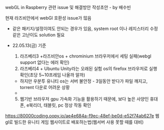 webGL in Raspberry 관련 issue 및 해결방안 작성초안 - by 배수빈

현재 라즈비안에서 webGl 호환성 issue가 많음
 - 같은 패키지/설정이여도 안되는 경우가 있음, system root 이나 레지스터리 수정 같은 고난이도 solution 필요
 - 22.05.13(금) 기준 
    1) 라즈베리3 +라즈비안os  + chrominium 브라우저에서 세팅 실패(webgl support 없다는 에러 확인)
    2) 라즈베리4 + Ubuntu Unity라는 오래된 실험 os의 firefox 브라우저로 실행 확인(초당 5~10프레임 나올까 말까)
      * 하지만 우분투 유니티 os는 서버 불안정 - 3일동안 받다가 파일 깨지고, torrent 다운로 어려운 상황
      * 
    
    5) 웹기반 브라우저 gpu 가속화 기능을 활용하기 때문에, 보다 높은 사양인 휴대폰, e북리더, 태블릿, pc 정상 작동 확인
    


https://80000coding.oopy.io/ae4e684a-f9ec-48ef-be0d-e52f74ab627e
웹gl로 빌드한 유니티 게임 웹사이트로 배포하는법(웹서버 사용 못할 때를 대비)

